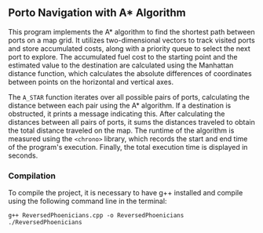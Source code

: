 ## Porto Navigation with A* Algorithm 
This program implements the A* algorithm to find the shortest path between ports on a map grid. It utilizes two-dimensional vectors to track visited ports and store accumulated costs, along with a priority queue to select the next port to explore. The accumulated fuel cost to the starting point and the estimated value to the destination are calculated using the Manhattan distance function, which calculates the absolute differences of coordinates between points on the horizontal and vertical axes.

The ```A_STAR``` function iterates over all possible pairs of ports, calculating the distance between each pair using the A* algorithm. If a destination is obstructed, it prints a message indicating this. After calculating the distances between all pairs of ports, it sums the distances traveled to obtain the total distance traveled on the map. The runtime of the algorithm is measured using the ```<chrono>``` library, which records the start and end time of the program's execution. Finally, the total execution time is displayed in seconds.


### Compilation
To compile the project, it is necessary to have g++ installed and compile using the following command line in the terminal:

```
g++ ReversedPhoenicians.cpp -o ReversedPhoenicians
./ReversedPhoenicians
```
